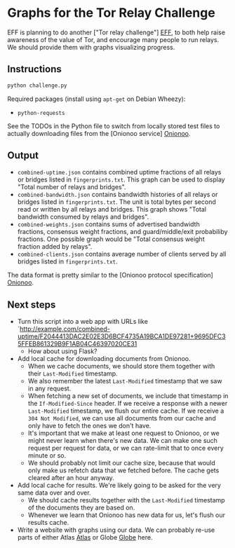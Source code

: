 Graphs for the Tor Relay Challenge
==================================

EFF is planning to do another ["Tor relay challenge"] [EFF], to both help raise awareness of the value of Tor, and encourage many people to run relays.
We should provide them with graphs visualizing progress.

Instructions
------------

```sh
python challenge.py
```

Required packages (install using `apt-get` on Debian Wheezy):
 - `python-requests`

See the TODOs in the Python file to switch from locally stored test files to actually downloading files from the [Onionoo service] [Onionoo].

Output
------

 - `combined-uptime.json` contains combined uptime fractions of all relays or bridges listed in `fingerprints.txt`.  This graph can be used to display "Total number of relays and bridges".
 - `combined-bandwidth.json` contains bandwidth histories of all relays or bridges listed in `fingerprints.txt`.  The unit is total bytes per second read or written by all relays and bridges.  This graph shows "Total bandwidth consumed by relays and bridges".
 - `combined-weights.json` contains sums of advertised bandwidth fractions, consensus weight fractions, and guard/middle/exit probabiliby fractions.  One possible graph would be "Total consensus weight fraction added by relays".
 - `combined-clients.json` contains average number of clients served by all bridges listed in `fingerprints.txt`.

The data format is pretty similar to the [Onionoo protocol specification] [Onionoo].

Next steps
----------
 - Turn this script into a web app with URLs like `http://example.com/combined-uptime/F2044413DAC2E02E3D6BCF4735A19BCA1DE97281+9695DFC35FFEB861329B9F1AB04C46397020CE31
   - How about using Flask?
 - Add local cache for downloading documents from Onionoo.
   - When we cache documents, we should store them together with their `Last-Modified` timestamp.
   - We also remember the latest `Last-Modified` timestamp that we saw in any request.
   - When fetching a new set of documents, we include that timestamp in the `If-Modified-Since` header.  If we receive a response with a newer `Last-Modified` timestamp, we flush our entire cache.  If we receive a `304 Not Modified`, we can use all documents from our cache and only have to fetch the ones we don't have.
   - It's important that we make at least one request to Onionoo, or we might never learn when there's new data.  We can make one such request per request for data, or we can rate-limit that to once every minute or so.
   - We should probably not limit our cache size, because that would only make us refetch data that we fetched before.  The cache gets cleared after an hour anyway.
 - Add local cache for results.  We're likely going to be asked for the very same data over and over.
   - We should cache results together with the `Last-Modified` timestamp of the documents they are based on.
   - Whenever we learn that Onionoo has new data for us, let's flush our results cache.
 - Write a website with graphs using our data.  We can probably re-use parts of either Atlas [Atlas] or Globe [Globe] here.

[EFF]:https://www.eff.org/torchallenge
[Onionoo]:https://onionoo.torproject.org/
[Atlas]:https://atlas.torproject.org/
[Globe]:https://globe.torproject.org/

